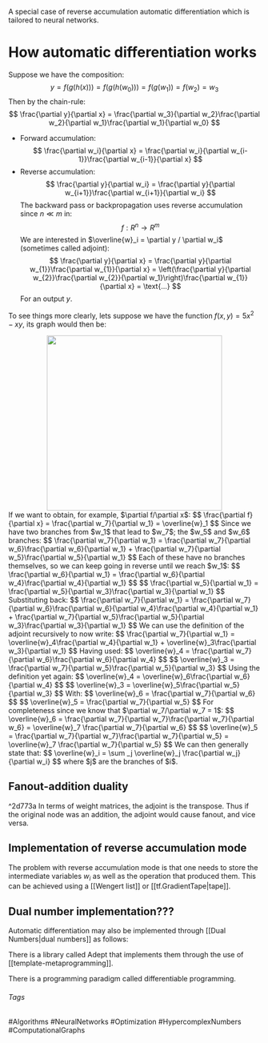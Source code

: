 A special case of reverse accumulation automatic differentiation which is tailored to neural networks. 

# How automatic differentiation works
Suppose we have the composition:
$$
y = f(g(h(x))) = f(g(h(w_0))) = f(g(w_1)) = f(w_2) = w_3
$$
Then by the chain-rule:
$$
\frac{\partial y}{\partial x} = \frac{\partial w_3}{\partial w_2}\frac{\partial w_2}{\partial w_1}\frac{\partial w_1}{\partial w_0}
$$
- Forward accumulation:
$$
\frac{\partial w_i}{\partial x} = \frac{\partial w_i}{\partial w_{i-1}}\frac{\partial w_{i-1}}{\partial x}
$$
- Reverse accumulation:
$$
\frac{\partial y}{\partial w_i} = \frac{\partial y}{\partial w_{i+1}}\frac{\partial w_{i+1}}{\partial w_i}
$$
The backward pass or backpropagation uses reverse accumulation since $n\ll m$ in:
$$
f: R^{n}\rightarrow R^m
$$
We are interested in $\overline{w}_i = \partial y / \partial w_i$ (sometimes called adjoint):
$$
\frac{\partial y}{\partial x} = \frac{\partial y}{\partial w_{1}}\frac{\partial w_{1}}{\partial x} = \left(\frac{\partial y}{\partial w_{2}}\frac{\partial w_{2}}{\partial w_1}\right)\frac{\partial w_{1}}{\partial x} = \text{...}
$$
For an output $y$.

To see things more clearly, lets suppose we have the function $f(x,y) = 5x^2 - xy$, its graph would then be:
<div style="text-align: center;">
	<img src="D:\Documents (HD)\Obsidian Vaults\Science & Math\Machine Learning\Neural Networks\TensorFlow\Images\Pasted image 20230711005717.png" alt="" width="350" height = "350">
</div>
If we want to obtain, for example, $\partial f/\partial x$:
$$
\frac{\partial f}{\partial x} = \frac{\partial w_7}{\partial w_1} = \overline{w}_1
$$
Since we have two branches from $w_1$ that lead to $w_7$; the $w_5$ and $w_6$ branches:
$$
\frac{\partial w_7}{\partial w_1} = \frac{\partial w_7}{\partial w_6}\frac{\partial w_6}{\partial w_1} + \frac{\partial w_7}{\partial w_5}\frac{\partial w_5}{\partial w_1}
$$
Each of these have no branches themselves, so we can keep going in reverse until we reach $w_1$:
$$
\frac{\partial w_6}{\partial w_1} = \frac{\partial w_6}{\partial w_4}\frac{\partial w_4}{\partial w_1}
$$
$$
\frac{\partial w_5}{\partial w_1} = \frac{\partial w_5}{\partial w_3}\frac{\partial w_3}{\partial w_1}
$$
Substituting back:
$$
\frac{\partial w_7}{\partial w_1} = \frac{\partial w_7}{\partial w_6}\frac{\partial w_6}{\partial w_4}\frac{\partial w_4}{\partial w_1} + \frac{\partial w_7}{\partial w_5}\frac{\partial w_5}{\partial w_3}\frac{\partial w_3}{\partial w_1}
$$
We can use the definition of the adjoint recursively to now write:
$$
\frac{\partial w_7}{\partial w_1} = \overline{w}_4\frac{\partial w_4}{\partial w_1} + \overline{w}_3\frac{\partial w_3}{\partial w_1}
$$
Having used:
$$
\overline{w}_4 = \frac{\partial w_7}{\partial w_6}\frac{\partial w_6}{\partial w_4}
$$
$$
\overline{w}_3 = \frac{\partial w_7}{\partial w_5}\frac{\partial w_5}{\partial w_3}
$$
Using the definition yet again:
$$
\overline{w}_4 = \overline{w}_6\frac{\partial w_6}{\partial w_4}
$$
$$
\overline{w}_3 = \overline{w}_5\frac{\partial w_5}{\partial w_3}
$$
With: 
$$
\overline{w}_6 = \frac{\partial w_7}{\partial w_6}
$$
$$
\overline{w}_5 = \frac{\partial w_7}{\partial w_5}
$$
For completeness since we know that $\partial w_7/\partial w_7 = 1$: 
$$
\overline{w}_6 = \frac{\partial w_7}{\partial w_7}\frac{\partial w_7}{\partial w_6} = \overline{w}_7 \frac{\partial w_7}{\partial w_6}
$$
$$
\overline{w}_5 = \frac{\partial w_7}{\partial w_7}\frac{\partial w_7}{\partial w_5} = \overline{w}_7 \frac{\partial w_7}{\partial w_5}
$$
We can then generally state that:
$$
\overline{w}_i = \sum _j \overline{w}_j \frac{\partial w_j}{\partial w_i}
$$
where $j$ are the branches of $i$.

## Fanout-addition duality
^2d773a
In terms of weight matrices, the adjoint is the transpose. Thus if the original node was an addition, the adjoint would cause fanout, and vice versa.

## Implementation of reverse accumulation mode
The problem with reverse accumulation mode is that one needs to store the intermediate variables $w_i$ as well as the operation that produced them. This can be achieved using a [[Wengert list]] or [[tf.GradientTape|tape]]. 

## Dual number implementation???
Automatic differentiation may also be implemented through [[Dual Numbers|dual numbers]] as follows:

There is a library called Adept that implements them through the use of [[template-metaprogramming]].

There is a programming paradigm called differentiable programming.

###### Tags
#Algorithms #NeuralNetworks #Optimization #HypercomplexNumbers #ComputationalGraphs 